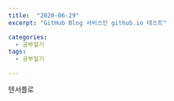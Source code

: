 ```yaml
---
title:  "2020-06-29"
excerpt: "GitHub Blog 서비스인 github.io 테스트"

categories:
  - 공부일기
tags:
  - 공부일기

---
```


텐서플로